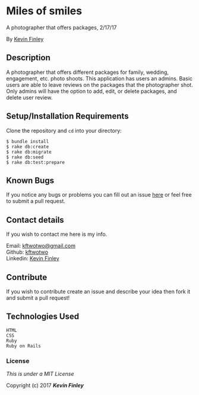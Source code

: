 # Miles of smiles

 A photographer that offers packages, 2/17/17

 By [Kevin Finley](http://www.kfinley.com)

## Description

A photographer that offers different packages for family, wedding, engagement, etc. photo shoots. This application has users an admins. Basic users are able to leave reviews on the packages that the photographer shot. Only admins will have the option to add, edit, or delete packages, and delete user review.


## Setup/Installation Requirements

Clone the repository and `cd` into your directory:
```
$ bundle install
$ rake db:create
$ rake db:migrate
$ rake db:seed
$ rake db:test:prepare
```

## Known Bugs

If you notice any bugs or problems you can fill out an issue [here](http://www.github.com/kftwotwo/miles_of_smiles/issues) or feel free to submit a pull request.

## Contact details
If you wish to contact me here is my info.<br>

Email: kftwotwo@gmail.com<br>
Github: [kftwotwo](https://www.github.com/kftwotwo)<br>
Linkedin: [Kevin Finley](https://www.linkedin.com/in/kftwotwo/)


## Contribute

If you wish to contribute create an issue and describe your idea then fork it and submit a pull request!

## Technologies Used
```
HTML
CSS
Ruby
Ruby on Rails
```
### License

*This is under a MIT License*

Copyright (c) 2017 **_Kevin Finley_**
